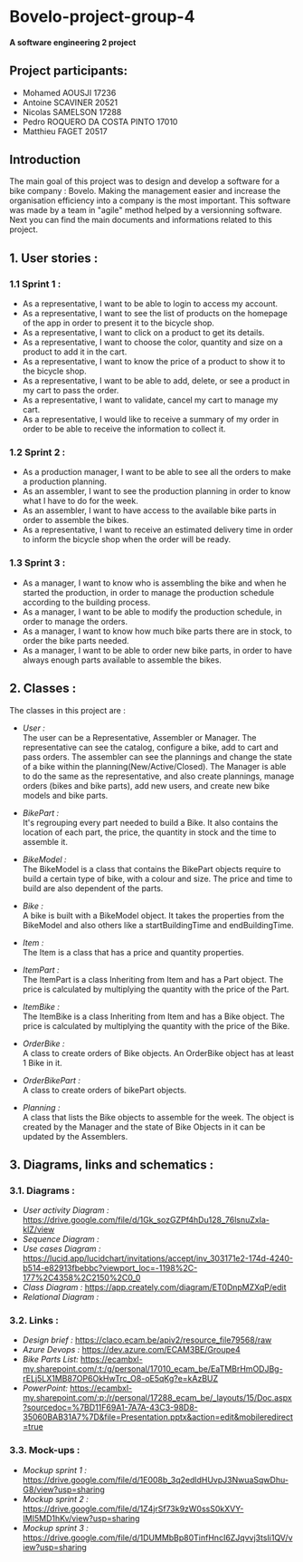 # **Bovelo-project-group-4** 

#### A software engineering 2 project

## **Project participants:**

- Mohamed AOUSJI 17236
- Antoine SCAVINER 20521
- Nicolas SAMELSON 17288
- Pedro ROQUERO DA COSTA PINTO 17010
- Matthieu FAGET 20517


## **Introduction**

The main goal of this project was to design and develop a software for a bike company : Bovelo.
Making the management easier and increase the organisation efficiency into a company is the most important.
This software was made by a team in "agile" method helped by a versionning software. 
Next you can find the main documents and informations related to this project.

## **1. User stories :**

###  **1.1 Sprint 1 :**  

- As a representative, I want to be able to login to access my account.  
- As a representative, I want to see the list of products on the homepage of the app in order to present it to the bicycle shop.
- As a representative, I want to click on a product to get its details.
- As a representative, I want to choose the color, quantity and size on a product to add it in the cart.
- As a representative, I want to know the price of a product to show it to the bicycle shop.
- As a representative, I want to be able to add, delete, or see a product in my cart to pass the order.
- As a representative, I want to validate, cancel my cart to manage my cart.
- As a representative, I would like to receive a summary of my order in order to be able to receive the information to collect it.

### **1.2 Sprint 2 :**  

- As a production manager, I want to be able to see all the orders to make a production planning.
- As an assembler, I want to see the production planning in order to know what I have to do for the week.
- As an assembler, I want to have access to the available bike parts in order to assemble the bikes.
- As a representative, I want to receive an estimated delivery time in order to inform the bicycle shop when the order will be ready.

###  **1.3 Sprint 3 :**  
-	As a manager, I want to know who is assembling the bike and when he started the production, in order to manage the production schedule according to the building process.
-	As a manager, I want to be able to modify the production schedule, in order to manage the orders.
-	As a manager, I want to know how much bike parts there are in stock, to order the bike parts needed.
-	As a manager, I want to be able to order new bike parts, in order to have always enough parts available to assemble the bikes.

## **2. Classes :**  

The classes in this project are :

- *User :*  
The user can be a Representative, Assembler or Manager. The representative can see the catalog, configure a bike, add to cart and pass orders. The assembler can see the plannings and change the state of a bike within the planning(New/Active/Closed). The Manager is able to do the same as the representative, and also create plannings, manage orders (bikes and bike parts), add new users, and create new bike models and bike parts.

- *BikePart :*  
It's regrouping every part needed to build a Bike. It also contains the location of each part, the price, the quantity in stock and the time to assemble it.

- *BikeModel :*  
The BikeModel is a class that contains the BikePart objects require to build a certain type of bike, with a colour and size. The price and time to build are also dependent of the parts.

- *Bike :*  
A bike is built with a BikeModel object. It takes the properties from the BikeModel and also others like a startBuildingTime and endBuildingTime.

- *Item :*  
The Item is a class that has a price and quantity properties.

- *ItemPart :*  
The ItemPart is a class Inheriting from Item and has a Part object. The price is calculated by multiplying the quantity with the price of the Part.
  
- *ItemBike :*  
The ItemBike is a class Inheriting from Item and has a Bike object. The price is calculated by multiplying the quantity with the price of the Bike.
  
- *OrderBike :*  
A class to create orders of Bike objects. An OrderBike object has at least 1 Bike in it. 

- *OrderBikePart :*  
A class to create orders of bikePart objects.

- *Planning :*  
A class that lists the Bike objects to assemble for the week. The object is created by the Manager and the state of Bike Objects in it can be updated by the Assemblers.



## **3. Diagrams, links and schematics :**  

### **3.1. Diagrams :**  
- *User activity Diagram :* https://drive.google.com/file/d/1Gk_sozGZPf4hDu128_76lsnuZxIa-klZ/view  
- *Sequence Diagram :*
- *Use cases Diagram :* https://lucid.app/lucidchart/invitations/accept/inv_303171e2-174d-4240-b514-e82913fbebbc?viewport_loc=-1198%2C-177%2C4358%2C2150%2C0_0
- *Class Diagram :* https://app.creately.com/diagram/ET0DnpMZXqP/edit
- *Relational Diagram :*

### **3.2. Links :**  
- *Design brief :* https://claco.ecam.be/apiv2/resource_file79568/raw
- *Azure Devops :* https://dev.azure.com/ECAM3BE/Groupe4  
- *Bike Parts List:* https://ecambxl-my.sharepoint.com/:t:/g/personal/17010_ecam_be/EaTMBrHmODJBg-rELj5LX1MB87OP6OkHwTrc_O8-oE5qKg?e=kAzBUZ
- *PowerPoint:* https://ecambxl-my.sharepoint.com/:p:/r/personal/17288_ecam_be/_layouts/15/Doc.aspx?sourcedoc=%7BD11F69A1-7A7A-43C3-98D8-35060BAB31A7%7D&file=Presentation.pptx&action=edit&mobileredirect=true


### **3.3. Mock-ups :**  
- *Mockup sprint 1 :* https://drive.google.com/file/d/1E008b_3q2edldHUvpJ3NwuaSqwDhu-G8/view?usp=sharing
- *Mockup sprint 2 :* https://drive.google.com/file/d/1Z4jrSf73k9zW0ssS0kXVY-IMI5MD1hKv/view?usp=sharing
- *Mockup sprint 3 :* https://drive.google.com/file/d/1DUMMbBp80TinfHncI6ZJqvvj3tsIi1QV/view?usp=sharing



